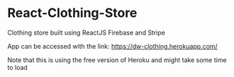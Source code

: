 # React-Clothing-Store
Clothing store built using ReactJS Firebase and Stripe

App can be accessed with the link: https://dw-clothing.herokuapp.com/

Note that this is using the free version of Heroku and might take some time to load
